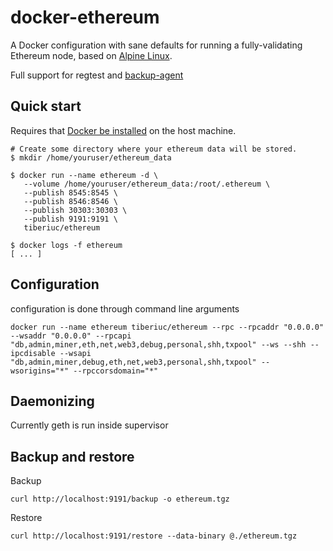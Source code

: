 
# docker-ethereum

A Docker configuration with sane defaults for running a fully-validating
Ethereum node, based on [Alpine Linux](https://alpinelinux.org/).

Full support for regtest and [backup-agent](https://github.com/tiberiuc/docker-backup-agent)

## Quick start

Requires that [Docker be installed](https://docs.docker.com/engine/installation/) on the host machine.

```
# Create some directory where your ethereum data will be stored.
$ mkdir /home/youruser/ethereum_data

$ docker run --name ethereum -d \
   --volume /home/youruser/ethereum_data:/root/.ethereum \
   --publish 8545:8545 \
   --publish 8546:8546 \
   --publish 30303:30303 \
   --publish 9191:9191 \
   tiberiuc/ethereum

$ docker logs -f ethereum
[ ... ]
```


## Configuration

configuration is done through command line arguments
```
docker run --name ethereum tiberiuc/ethereum --rpc --rpcaddr "0.0.0.0" --wsaddr "0.0.0.0" --rpcapi "db,admin,miner,eth,net,web3,debug,personal,shh,txpool" --ws --shh --ipcdisable --wsapi "db,admin,miner,debug,eth,net,web3,personal,shh,txpool" --wsorigins="*" --rpccorsdomain="*"
```

## Daemonizing

Currently geth is run inside supervisor

## Backup and restore

Backup
```
curl http://localhost:9191/backup -o ethereum.tgz
```

Restore
```
curl http://localhost:9191/restore --data-binary @./ethereum.tgz
```
